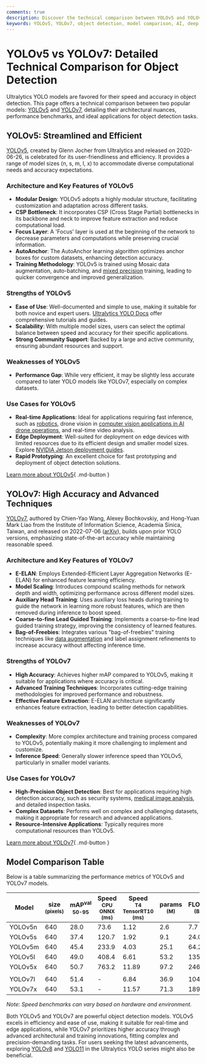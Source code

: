 ```yaml
---
comments: true
description: Discover the technical comparison between YOLOv5 and YOLOv7, covering architectures, benchmarks, strengths, and ideal use cases for object detection.
keywords: YOLOv5, YOLOv7, object detection, model comparison, AI, deep learning, computer vision, benchmarks, accuracy, inference speed, Ultralytics
---
```


# YOLOv5 vs YOLOv7: Detailed Technical Comparison for Object Detection

Ultralytics YOLO models are favored for their speed and accuracy in object detection. This page offers a technical comparison between two popular models: [YOLOv5](https://github.com/ultralytics/yolov5) and [YOLOv7](https://github.com/WongKinYiu/yolov7), detailing their architectural nuances, performance benchmarks, and ideal applications for object detection tasks.

<script async src="https://cdn.jsdelivr.net/npm/chart.js"></script>
<script defer src="../../javascript/benchmark.js"></script>

<canvas id="modelComparisonChart" width="1024" height="400" active-models='["YOLOv5", "YOLOv7"]'></canvas>

## YOLOv5: Streamlined and Efficient

[YOLOv5](https://github.com/ultralytics/yolov5), created by Glenn Jocher from Ultralytics and released on 2020-06-26, is celebrated for its user-friendliness and efficiency. It provides a range of model sizes (n, s, m, l, x) to accommodate diverse computational needs and accuracy expectations.

### Architecture and Key Features of YOLOv5

- **Modular Design**: YOLOv5 adopts a highly modular structure, facilitating customization and adaptation across different tasks.
- **CSP Bottleneck**: It incorporates CSP (Cross Stage Partial) bottlenecks in its backbone and neck to improve feature extraction and reduce computational load.
- **Focus Layer**: A 'Focus' layer is used at the beginning of the network to decrease parameters and computations while preserving crucial information.
- **AutoAnchor**: The AutoAnchor learning algorithm optimizes anchor boxes for custom datasets, enhancing detection accuracy.
- **Training Methodology**: YOLOv5 is trained using Mosaic data augmentation, auto-batching, and [mixed precision](https://www.ultralytics.com/glossary/mixed-precision) training, leading to quicker convergence and improved generalization.

### Strengths of YOLOv5

- **Ease of Use**: Well-documented and simple to use, making it suitable for both novice and expert users. [Ultralytics YOLO Docs](https://docs.ultralytics.com/guides/) offer comprehensive tutorials and guides.
- **Scalability**: With multiple model sizes, users can select the optimal balance between speed and accuracy for their specific applications.
- **Strong Community Support**: Backed by a large and active community, ensuring abundant resources and support.

### Weaknesses of YOLOv5

- **Performance Gap**: While very efficient, it may be slightly less accurate compared to later YOLO models like YOLOv7, especially on complex datasets.

### Use Cases for YOLOv5

- **Real-time Applications**: Ideal for applications requiring fast inference, such as [robotics](https://www.ultralytics.com/glossary/robotics), drone vision in [computer vision applications in AI drone operations](https://www.ultralytics.com/blog/computer-vision-applications-ai-drone-uav-operations), and real-time video analysis.
- **Edge Deployment**: Well-suited for deployment on edge devices with limited resources due to its efficient design and smaller model sizes. Explore [NVIDIA Jetson deployment guides](https://docs.ultralytics.com/guides/nvidia-jetson/).
- **Rapid Prototyping**: An excellent choice for fast prototyping and deployment of object detection solutions.

[Learn more about YOLOv5](https://docs.ultralytics.com/models/yolov5/){ .md-button }

## YOLOv7: High Accuracy and Advanced Techniques

[YOLOv7](https://github.com/WongKinYiu/yolov7), authored by Chien-Yao Wang, Alexey Bochkovskiy, and Hong-Yuan Mark Liao from the Institute of Information Science, Academia Sinica, Taiwan, and released on 2022-07-06 ([arXiv](https://arxiv.org/abs/2207.02696)), builds upon prior YOLO versions, emphasizing state-of-the-art accuracy while maintaining reasonable speed.

### Architecture and Key Features of YOLOv7

- **E-ELAN**: Employs Extended-Efficient Layer Aggregation Networks (E-ELAN) for enhanced feature learning efficiency.
- **Model Scaling**: Introduces compound scaling methods for network depth and width, optimizing performance across different model sizes.
- **Auxiliary Head Training**: Uses auxiliary loss heads during training to guide the network in learning more robust features, which are then removed during inference to boost speed.
- **Coarse-to-fine Lead Guided Training**: Implements a coarse-to-fine lead guided training strategy, improving the consistency of learned features.
- **Bag-of-Freebies**: Integrates various "bag-of-freebies" training techniques like [data augmentation](https://www.ultralytics.com/glossary/data-augmentation) and label assignment refinements to increase accuracy without affecting inference time.

### Strengths of YOLOv7

- **High Accuracy**: Achieves higher mAP compared to YOLOv5, making it suitable for applications where accuracy is critical.
- **Advanced Training Techniques**: Incorporates cutting-edge training methodologies for improved performance and robustness.
- **Effective Feature Extraction**: E-ELAN architecture significantly enhances feature extraction, leading to better detection capabilities.

### Weaknesses of YOLOv7

- **Complexity**: More complex architecture and training process compared to YOLOv5, potentially making it more challenging to implement and customize.
- **Inference Speed**: Generally slower inference speed than YOLOv5, particularly in smaller model variants.

### Use Cases for YOLOv7

- **High-Precision Object Detection**: Best for applications requiring high detection accuracy, such as security systems, [medical image analysis](https://www.ultralytics.com/glossary/medical-image-analysis), and detailed inspection tasks.
- **Complex Datasets**: Performs well on complex and challenging datasets, making it appropriate for research and advanced applications.
- **Resource-Intensive Applications**: Typically requires more computational resources than YOLOv5.

[Learn more about YOLOv7](https://docs.ultralytics.com/models/yolov7/){ .md-button }

## Model Comparison Table

Below is a table summarizing the performance metrics of YOLOv5 and YOLOv7 models.

| Model   | size<br><sup>(pixels) | mAP<sup>val<br>50-95 | Speed<br><sup>CPU ONNX<br>(ms) | Speed<br><sup>T4 TensorRT10<br>(ms) | params<br><sup>(M) | FLOPs<br><sup>(B) |
|---------|-----------------------|----------------------|--------------------------------|-------------------------------------|--------------------|-------------------|
| YOLOv5n | 640                   | 28.0                 | 73.6                           | 1.12                                | 2.6                | 7.7               |
| YOLOv5s | 640                   | 37.4                 | 120.7                          | 1.92                                | 9.1                | 24.0              |
| YOLOv5m | 640                   | 45.4                 | 233.9                          | 4.03                                | 25.1               | 64.2              |
| YOLOv5l | 640                   | 49.0                 | 408.4                          | 6.61                                | 53.2               | 135.0             |
| YOLOv5x | 640                   | 50.7                 | 763.2                          | 11.89                               | 97.2               | 246.4             |
|         |                       |                      |                                |                                     |                    |                   |
| YOLOv7l | 640                   | 51.4                 | -                              | 6.84                                | 36.9               | 104.7             |
| YOLOv7x | 640                   | 53.1                 | -                              | 11.57                               | 71.3               | 189.9             |

_Note: Speed benchmarks can vary based on hardware and environment._

Both YOLOv5 and YOLOv7 are powerful object detection models. YOLOv5 excels in efficiency and ease of use, making it suitable for real-time and edge applications, while YOLOv7 prioritizes higher accuracy through advanced architectural and training innovations, fitting complex and precision-demanding tasks. For users seeking the latest advancements, exploring [YOLOv8](https://docs.ultralytics.com/models/yolov8/) and [YOLO11](https://docs.ultralytics.com/models/yolo11/) in the Ultralytics YOLO series might also be beneficial.
